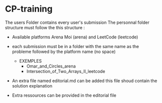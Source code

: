 # CP-training

The users Folder contains every user's submission
The personnal folder structure must follow the this structure :

- Available platforms Arena Moi (arena) and LeetCode (leetcode)

- each submission must be in a folder with the same name as the probleme followed by the platform name (no space)
  - EXEMPLES
    - Omar_and_Circles_arena
    - Intersection_of_Two_Arrays_II_leetcode
- An extra file named editorial.md can be added this file shoud contain the solution explanation
- Extra ressources can be provided in the editorial file
